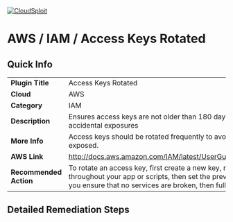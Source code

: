 [![CloudSploit](https://cloudsploit.com/img/logo-new-big-text-100.png "CloudSploit")](https://cloudsploit.com)

# AWS / IAM / Access Keys Rotated

## Quick Info

| | |
|-|-|
| **Plugin Title** | Access Keys Rotated |
| **Cloud** | AWS |
| **Category** | IAM |
| **Description** | Ensures access keys are not older than 180 days in order to reduce accidental exposures |
| **More Info** | Access keys should be rotated frequently to avoid having them accidentally exposed. |
| **AWS Link** | http://docs.aws.amazon.com/IAM/latest/UserGuide/ManagingCredentials.html |
| **Recommended Action** | To rotate an access key, first create a new key, replace the key and secret throughout your app or scripts, then set the previous key to disabled. Once you ensure that no services are broken, then fully delete the old key. |

## Detailed Remediation Steps

